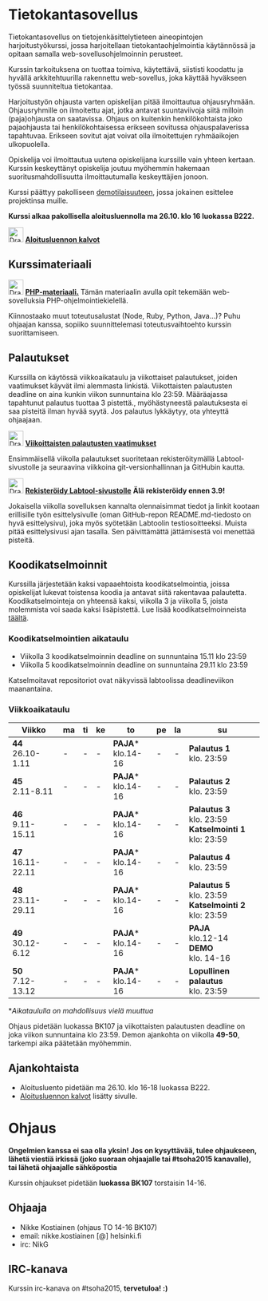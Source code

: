 # Tietokantasovellus

Tietokantasovellus on tietojenkäsittelytieteen aineopintojen harjoitustyökurssi, jossa harjoitellaan tietokantaohjelmointia käytännössä ja opitaan samalla web-sovellusohjelmoinnin perusteet.

Kurssin tarkoituksena on tuottaa toimiva, käytettävä, siististi koodattu ja hyvällä arkkitehtuurilla rakennettu web-sovellus, joka käyttää hyväkseen työssä suunniteltua tietokantaa.

Harjoitustyön ohjausta varten opiskelijan pitää ilmoittautua ohjausryhmään. Ohjausryhmille on ilmoitettu ajat, jotka antavat suuntaviivoja siitä milloin (paja)ohjausta on saatavissa. Ohjaus on kuitenkin henkilökohtaista joko pajaohjausta tai henkilökohtaisessa erikseen sovitussa ohjauspalaverissa tapahtuvaa.  Erikseen sovitut ajat voivat olla ilmoitettujen ryhmäaikojen ulkopuolella.

Opiskelija voi ilmoittautua uutena opiskelijana kurssille vain yhteen kertaan. Kurssin keskeyttänyt opiskelija joutuu myöhemmin hakemaan suoritusmahdollisuutta ilmoittautumalla keskeyttäjien jonoon.

Kurssi päättyy pakolliseen <a href="http://advancedkittenry.github.io/aikataulu/demo.html">demotilaisuuteen</a>, jossa jokainen esittelee projektinsa muille.

**Kurssi alkaa pakollisella aloitusluennolla ma 26.10. klo 16 luokassa B222.**

<img src="https://assets-cdn.github.com/images/icons/emoji/unicode/1f449.png" alt="Drawing" height="30" width="30"/> **<a href="https://docs.google.com/presentation/d/1lSq00AuxZ7qaubIeTwOcTDP6GGfad-zArQ7IX-w5AII/edit?usp=sharing">Aloitusluennon kalvot</a>**


## Kurssimateriaali

<img src="https://assets-cdn.github.com/images/icons/emoji/unicode/1f449.png" alt="Drawing" height="30" width="30"/>  **<a href="http://tsoha.github.io">PHP-materiaali.</a>** Tämän materiaalin avulla opit tekemään web-sovelluksia PHP-ohjelmointiekielellä.

Kiinnostaako muut toteutusalustat (Node, Ruby, Python, Java...)? Puhu ohjaajan kanssa, sopiiko suunnittelemasi toteutusvaihtoehto kurssin suorittamiseen.

## Palautukset

Kurssilla on käytössä viikkoaikataulu ja viikottaiset palautukset, joiden vaatimukset käyvät ilmi alemmasta linkistä. Viikottaisten palautusten deadline on aina kunkin viikon sunnuntaina klo 23:59. Määräajassa tapahtunut palautus tuottaa 3 pistettä., myöhästyneestä palautuksesta ei saa pisteitä ilman hyvää syytä. Jos palautus lykkäytyy, ota yhteyttä ohjaajaan. 

<img src="https://assets-cdn.github.com/images/icons/emoji/unicode/1f449.png" alt="Drawing" height="30" width="30"/> **[Viikoittaisten palautusten vaatimukset](ohjeet/Palautukset.md)**

Ensimmäisellä viikolla palautukset suoritetaan rekisteröitymällä Labtool-sivustolle ja seuraavina viikkoina git-versionhallinnan ja GitHubin kautta.

<img src="https://assets-cdn.github.com/images/icons/emoji/unicode/1f449.png" alt="Drawing" height="30" width="30"/> **<a href="http://tsoha-labtool.herokuapp.com/register">Rekisteröidy Labtool-sivustolle</a>** **Älä rekisteröidy ennen 3.9!** 

Jokaisella viikolla sovelluksen kannalta olennaisimmat tiedot ja linkit kootaan erillisille työn esittelysivulle (oman GitHub-repon README.md-tiedosto on hyvä esittelysivu), joka myös syötetään Labtoolin testiosoitteeksi. Muista pitää esittelysivusi ajan tasalla. Sen päivittämättä jättämisestä voi menettää pisteitä.

## Koodikatselmoinnit

Kurssilla järjestetään kaksi vapaaehtoista koodikatselmointia, joissa opiskelijat lukevat toistensa koodia ja antavat siitä rakentavaa palautetta. Koodikatselmointeja on yhteensä kaksi, viikolla 3 ja viikolla 5, joista molemmista voi saada kaksi lisäpistettä. Lue lisää koodikatselmoinneista <a href="http://advancedkittenry.github.io/aikataulu/koodikatselmointi.html">täältä</a>.

### Koodikatselmointien aikataulu

* Viikolla 3 koodikatselmoinnin deadline on sunnuntaina 15.11 klo 23:59
* Viikolla 5 koodikatselmoinnin deadline on sunnuntaina 29.11 klo 23:59

Katselmoitavat repositoriot ovat näkyvissä labtoolissa deadlineviikon maanantaina.

### Viikkoaikataulu

| Viikko | ma | ti | ke | to | pe | la | su |
| --- | --- | --- | --- | --- | --- | --- | --- |
| **44** <br> 26.10-1.11 |  -  |  -  |  -  |**PAJA***<br>klo.14-16|  -  |  -  |  **Palautus 1** <br> klo. 23:59 |
| **45** <br> 2.11-8.11 |  -  |  -  |  -  |**PAJA***<br>klo.14-16|  -  |  -  |  **Palautus 2** <br> klo. 23:59 |
| **46** <br> 9.11-15.11 |  -  |  -  |  -  |**PAJA***<br>klo.14-16|  -  |  -  |  **Palautus 3** <br> klo. 23:59 <br> **Katselmointi 1** <br> klo: 23:59  |
| **47** <br> 16.11-22.11 |  -  |  -  |  -  |**PAJA***<br>klo.14-16|  -  |  -  |  **Palautus 4** <br> klo. 23:59 |
| **48** <br> 23.11-29.11 |  -  |  -  |  -  |**PAJA***<br>klo.14-16|  -  |  -  |  **Palautus 5** <br> klo. 23:59 <br> **Katselmointi 2** <br> klo: 23:59  |
| **49** <br> 30.12-6.12 |  -  |  -  |  -  |**PAJA***<br>klo.14-16|  -  |  -  | **PAJA**<br>klo.12-14<br> **DEMO**<br>klo. 14-16  |  -  | - |
| **50** <br> 7.12-13.12 |  -  |  -  |  -  |**PAJA***<br>klo.14-16|  -  |  -  | **Lopullinen palautus** <br> klo. 23:59 |

**Aikataululla on mahdollisuus vielä muuttua*

Ohjaus pidetään luokassa BK107 ja viikottaisten palautusten deadline on joka viikon sunnuntaina klo 23:59. Demon ajankohta on viikolla **49-50**, tarkempi aika päätetään myöhemmin.

## Ajankohtaista

* Aloitusluento pidetään ma 26.10. klo 16-18 luokassa B222.
* <a href="https://github.com/AdvancedKittenry/Periodi5-2015/raw/gh-pages/kalvot/aloitusluento.pdf">Aloitusluennon kalvot</a> lisätty sivulle.

# Ohjaus

**Ongelmien kanssa ei saa olla yksin! Jos on kysyttävää, tulee ohjaukseen, lähetä viestiä irkissä (joko suoraan ohjaajalle tai #tsoha2015 kanavalle), tai lähetä ohjaajalle sähköpostia**

Kurssin ohjaukset pidetään **luokassa BK107** torstaisin 14-16.

## Ohjaaja

* Nikke Kostiainen (ohjaus TO 14-16 BK107)
 * email: nikke.kostiainen [@] helsinki.fi
 * irc: NikG


## IRC-kanava

Kurssin irc-kanava on #tsoha2015, **tervetuloa! :)**
